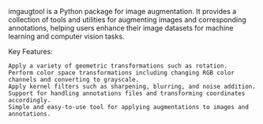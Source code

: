 imgaugtool  is a Python package for image augmentation. It provides a collection of tools and utilities for augmenting images and corresponding annotations, helping users enhance their image datasets for machine learning and computer vision tasks.

Key Features:

    Apply a variety of geometric transformations such as rotation.
    Perform color space transformations including changing RGB color channels and converting to grayscale.
    Apply kernel filters such as sharpening, blurring, and noise addition.
    Support for handling annotations files and transforming coordinates accordingly.
    Simple and easy-to-use tool for applying augmentations to images and annotations.
